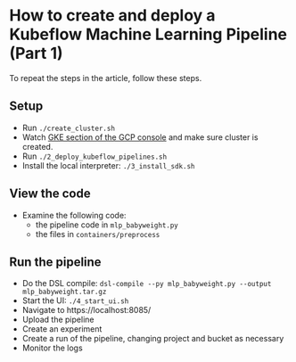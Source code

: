 # How to create and deploy a Kubeflow Machine Learning Pipeline (Part 1)

To repeat the steps in the article, follow these steps.

## Setup
* Run `./create_cluster.sh`
* Watch [GKE section of the GCP console](https://console.cloud.google.com/kubernetes) and make sure cluster is created.
* Run `./2_deploy_kubeflow_pipelines.sh`
* Install the local interpreter: `./3_install_sdk.sh`

## View the code
* Examine the following code:
  * the pipeline code in `mlp_babyweight.py`
  * the files in `containers/preprocess`
  
## Run the pipeline
* Do the DSL compile: `dsl-compile --py mlp_babyweight.py --output mlp_babyweight.tar.gz`
* Start the UI: `./4_start_ui.sh`
* Navigate to https://localhost:8085/
* Upload the pipeline
* Create an experiment
* Create a run of the pipeline, changing project and bucket as necessary
* Monitor the logs
